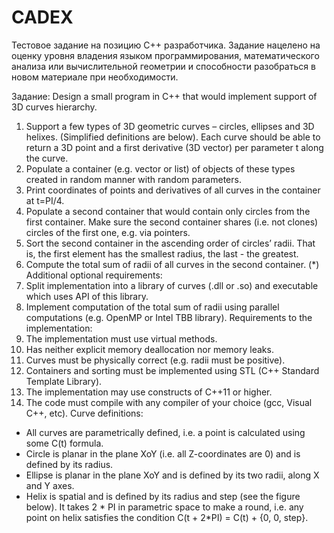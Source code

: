 # CADEX
Тестовое задание на позицию C++ разработчика.
Задание нацелено на оценку уровня владения языком программирования, математического анализа
или вычислительной геометрии и способности разобраться в новом материале при необходимости.


Задание:
Design a small program in C++ that would implement support of 3D curves hierarchy.
  1. Support a few types of 3D geometric curves – circles, ellipses and 3D helixes. (Simplified
definitions are below). Each curve should be able to return a 3D point and a first derivative (3D
vector) per parameter t along the curve.
  2. Populate a container (e.g. vector or list) of objects of these types created in random manner with
random parameters.
  3. Print coordinates of points and derivatives of all curves in the container at t=PI/4.
  4. Populate a second container that would contain only circles from the first container. Make sure the
second container shares (i.e. not clones) circles of the first one, e.g. via pointers.
  5. Sort the second container in the ascending order of circles’ radii. That is, the first element has the
smallest radius, the last - the greatest.
  6. Compute the total sum of radii of all curves in the second container.
(*) Additional optional requirements:
  7. Split implementation into a library of curves (.dll or .so) and executable which uses API of this
library.
  8. Implement computation of the total sum of radii using parallel computations (e.g. OpenMP or Intel
TBB library).
Requirements to the implementation:
  1. The implementation must use virtual methods.
  2. Has neither explicit memory deallocation nor memory leaks.
  3. Curves must be physically correct (e.g. radii must be positive).
  4. Containers and sorting must be implemented using STL (C++ Standard Template Library).
  5. The implementation may use constructs of C++11 or higher.
  6. The code must compile with any compiler of your choice (gcc, Visual C++, etc).
Curve definitions:
  - All curves are parametrically defined, i.e. a point is calculated using some C(t) formula.
  - Circle is planar in the plane XoY (i.e. all Z-coordinates are 0) and is defined by its radius.
  - Ellipse is planar in the plane XoY and is defined by its two radii, along X and Y axes.
  - Helix is spatial and is defined by its radius and step (see the figure below). It takes 2 * PI in
  parametric space to make a round, i.e. any point on helix satisfies the condition C(t + 2*PI) = C(t) +
  {0, 0, step}.

